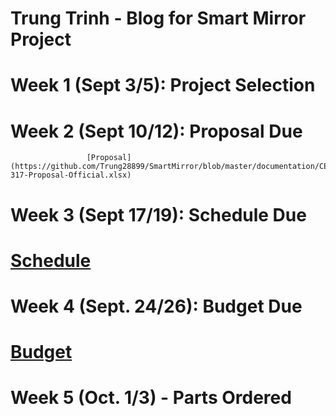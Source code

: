 # Trung Trinh - Blog for Smart Mirror Project
# Week 1 (Sept 3/5): Project Selection
# Week 2 (Sept 10/12): Proposal Due
                     [Proposal](https://github.com/Trung28899/SmartMirror/blob/master/documentation/CENG-317-Proposal-Official.xlsx)
# Week 3 (Sept 17/19): Schedule Due
#                     [Schedule](https://github.com/Trung28899/SmartMirror/blob/master/documentation/CENG317-schedule.mpp)
# Week 4 (Sept. 24/26): Budget Due
#                      [Budget](https://github.com/Trung28899/SmartMirror/blob/master/documentation/PartsForSmartMirror.xlsx)
# Week 5 (Oct. 1/3) - Parts Ordered
